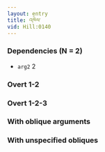 ```yaml
---
layout: entry
title: འཁེལ་
vid: Hill:0140
---
```

### Dependencies (N = 2)
* `arg2` 2


### Overt 1-2


### Overt 1-2-3


### With oblique arguments


### With unspecified obliques
